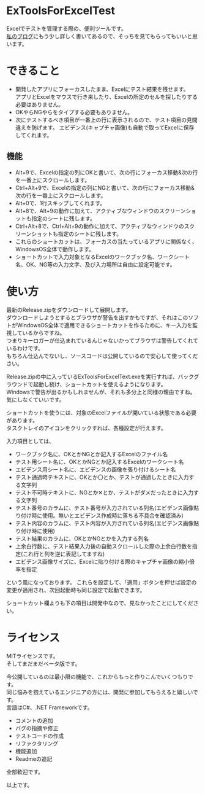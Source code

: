 # ExToolsForExcelTest
Excelでテストを管理する際の、便利ツールです。<br>
[私のブログ](https://soncho-works.com/2022/06/04/excel-test-tool/)にもう少し詳しく書いてあるので、そっちを見てもらってもいいと思います。

# できること
- 開発したアプリにフォーカスしたまま、Excelにテスト結果を残せます。<br>アプリとExcelをマウスで行き来したり、Excelの所定のセルを探したりする必要はありません。
- OKやらNGやらをタイプする必要もありません。
- 次にテストするべき項目が一番上の行に表示されるので、テスト項目の見間違えを防げます。
エビデンス(キャプチャ画像)も自動で取ってExcelに保存してくれます。

## 機能
- Alt+9で、Excelの指定の列にOKと書いて、次の行にフォーカス移動&次の行を一番上にスクロールします。
- Ctrl+Alt+9で、Excelの指定の列にNGと書いて、次の行にフォーカス移動&次の行を一番上にスクロールします。
- Alt+0で、1行スキップしてくれます。
- Alt+8で、Alt+9の動作に加えて、アクティブなウィンドウのスクリーンショットも指定のシートに残します。
- Ctrl+Alt+8で、Ctrl+Alt+9の動作に加えて、アクティブなウィンドウのスクリーンショットも指定のシートに残します。
- これらのショートカットは、フォーカスの当たっているアプリに関係なく、WindowsOS全体で動作します。
- ショートカットで入力対象となるExcelのワークブック名、ワークシート名、OK、NG等の入力文字、及び入力場所は自由に設定可能です。

# 使い方
最新のRelease.zipをダウンロードして展開します。<br>
ダウンロードしようとするとブラウザが警告を出すかもですが、それはこのソフトがWindowsOS全体で適用できるショートカットを作るために、キー入力を監視しているからですね。<br>
つまりキーロガーが仕込まれているんじゃないかってブラウザは警告してくれているわけです。<br>
もちろん仕込んでないし、ソースコードは公開しているので安心して使ってください。<br>

Release.zipの中に入っているExToolsForExcelText.exeを実行すれば、バックグラウンドで起動し続け、ショートカットを使えるようになります。<br>
Windowsで警告が出るかもしれませんが、それも多分上と同様の理由ですね。気にしなくていいです。<br>

ショートカットを使うには、対象のExcelファイルが開いている状態である必要があります。<br>
タスクトレイのアイコンをクリックすれば、各種設定が行えます。<br>

入力項目としては、<br>
- ワークブック名に、OKとかNGとか記入するExcelのファイル名
- テスト用シート名に、OKとかNGとか記入するExcelのワークシート名
- エビデンス用シート名に、エビデンスの画像を張り付けるシート名
- テスト通過時テキストに、OKとか〇とか、テストが通過したときに入力する文字列
- テスト不可時テキストに、NGとか✕とか、テストがダメだったときに入力する文字列
- テスト番号のカラムに、テスト番号が入力されている列名(エビデンス画像貼り付け時に使用。無いとエビデンス作成時に落ちる不具合を確認済み)
- テスト内容のカラムに、テスト内容が入力されている列名(エビデンス画像貼り付け時に使用)
- テスト結果のカラムに、OKとかNGとかを入力する列名
- 上余白行数に、テスト結果入力後の自動スクロールした際の上余白行数を指定(これ行と列を逆に表記してますね)
- エビデンス画像サイズに、Excelに貼り付ける際のキャプチャ画像の縮小倍率を指定

という風になっております。
これらを設定して、「適用」ボタンを押せば設定の変更が適用され、次回起動時も同じ設定で起動できます。<br>

ショートカット欄よりも下の項目は開発中なので、見なかったことにしてください。

# ライセンス
MITライセンスです。<br>
そしてまだまだベータ版です。<br>

今公開しているのは最小限の機能で、これからもっと作りこんでいくつもりです。<br>
同じ悩みを抱えているエンジニアの方には、開発に参加してもらえると嬉しいです。<br>
言語はC#、.NET Frameworkです。<br>

- コメントの追加
- バグの指摘や修正
- テストコードの作成
- リファクタリング
- 機能追加
- Readmeの追記

全部歓迎です。

以上です。